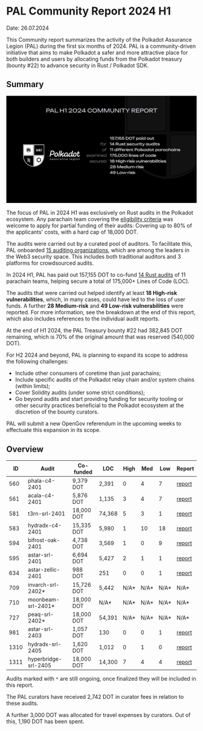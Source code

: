 # PAL Community Report 2024 H1
Date: 26.07.2024

This Community report summarizes the activity of the Polkadot Assurance Legion (PAL) during the first six months of 2024. PAL is a community-driven initiative that aims to make Polkadot a safer and more attractive place for both builders and users by allocating funds from the Polkadot treasury (bounty #22) to advance security in Rust / Polkadot SDK.

## Summary
![PAL Community Report 2024 H1](./pal-24h1.jpeg)

The focus of PAL in 2024 H1 was exclusively on Rust audits in the Polkadot ecosystem. Any parachain team covering the [eligibility criteria](https://github.com/polkadot-assurance-legion/pal-docs/blob/main/applications_criteria.md) was welcome to apply for partial funding of their audits: Covering up to 80% of the applicants' costs, with a hard cap of 18,000 DOT.

The audits were carried out by a curated pool of auditors. To facilitate this, PAL onboarded [15 auditing organizations](https://github.com/polkadot-assurance-legion/pal-docs/blob/main/auditors.md), which are among the leaders in the Web3 security space. This includes both traditional auditors and 3 platforms for crowdsourced audits.

In 2024 H1, PAL has paid out 157,155 DOT to co-fund [14 Rust audits](/audits/24h1/) of 11 parachain teams, helping secure a total of 175,000+ Lines of Code (LOC).

The audits that were carried out helped identify at least **18 High-risk vulnerabilities**, which, in many cases, could have led to the loss of user funds. A further **28 Medium-risk** and **49 Low-risk vulnerabilities** were reported. For more information, see the breakdown at the end of this report, which also includes references to the individual audit reports.

At the end of H1 2024, the PAL Treasury bounty #22 had 382,845 DOT remaining, which is 70% of the original amount that was reserved (540,000 DOT).

For H2 2024 and beyond, PAL is planning to expand its scope to address the following challenges:
* Include other consumers of coretime than just parachains;
* Include specific audits of the Polkadot relay chain and/or system chains (within limits);
* Cover Solidity audits (under some strict conditions);
* Go beyond audits and start providing funding for security tooling or other security practices beneficial to the Polkadot ecosystem at the discretion of the bounty curators.

PAL will submit a new OpenGov referendum in the upcoming weeks to effectuate this expansion in its scope.

## Overview
| ID   | Audit                | Co-funded  | LOC    | High | Med  | Low  | Report                                          |
|------|----------------------|------------|--------|------|------| ---- | ----------------------------------------------- |
| 560  | phala-c4-2401        | 9,379 DOT  | 2,391  | 0    | 4    | 7    | [report](/audits/24h1/phala-c4-2401.pdf)        |
| 561  | acala-c4-2401        | 5,876 DOT  | 1,135  | 3    | 4    | 7    | [report](/audits/24h1/acala-c4-2401.pdf)        |
| 581  | t3rn-srl-2401        | 18,000 DOT | 74,368 | 5    | 3    | 1    | [report](/audits/24h1/t3rn-srl-2401.pdf)        |
| 583  | hydradx-c4-2401      | 15,335 DOT | 5,980  | 1    | 10   | 18   | [report](/audits/24h1/hydradx-c4-2401.pdf)      |
| 594  | bifrost-oak-2401     | 4,738 DOT  | 3,569  | 1    | 0    | 9    | [report](/audits/24h1/bifrost-oak-2401.pdf)     |
| 595  | astar-srl-2401       | 6,694 DOT  | 5,427  | 2    | 1    | 1    | [report](/audits/24h1/astar-srl-2401.pdf)       |
| 634  | astar-zellic-2401    | 988 DOT    | 251    | 0    | 0    | 1    | [report](/audits/24h1/astar-zellic-2401.pdf)    |
| 709  | invarch-srl-2402*    | 15,726 DOT | 5,442  | N/A* | N/A* | N/A* | N/A*                                            |
| 710  | moonbeam-srl-2401*   | 18,000 DOT | N/A*   | N/A* | N/A* | N/A* | N/A*                                            |
| 727  | peaq-srl-2402*       | 18,000 DOT | 54,391 | N/A* | N/A* | N/A* | N/A*                                            |
| 981  | astar-srl-2403       | 1,057 DOT  | 130    | 0    | 0    | 1    | [report](/audits/24h1/astar-srl-2403.pdf)       |
| 1310 | hydradx-srl-2405     | 1,620 DOT  | 1,012  | 0    | 1    | 0    | [report](/audits/24h1/hydradx-srl-2405.pdf)     |
| 1311 | hyperbridge-srl-2405 | 18,000 DOT | 14,300 | 7    | 4    | 4    | [report](/audits/24h1/hyperbridge-srl-2405.pdf) |

Audits marked with `*` are still ongoing, once finalized they will be included in this report.  

The PAL curators have received 2,742 DOT in curator fees in relation to these audits.

A further 3,000 DOT was allocated for travel expenses by curators. Out of this, 1,190 DOT has been spent.
